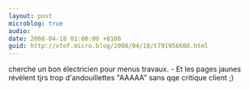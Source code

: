 ```yaml
---
layout: post
microblog: true
audio: 
date: 2008-04-18 01:00:00 +0100
guid: http://xtof.micro.blog/2008/04/18/t791956608.html
---
```

cherche un bon électricien pour menus travaux. - Et les pages jaunes révèlent tjrs trop d'andouillettes "AAAAA" sans qqe critique client ;)
